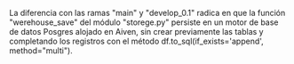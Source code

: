 La diferencia con las ramas "main" y "develop_0.1" radica en que la función "werehouse_save" del módulo "storege.py" persiste en un motor de base de datos Posgres alojado en Aiven, sin crear previamente las tablas y completando los registros con el método df.to_sql(if_exists='append', method="multi").
